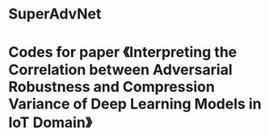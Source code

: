 # SuperAdvNet
# Codes for paper 《Interpreting the Correlation between Adversarial Robustness  and  Compression Variance of Deep Learning Models in IoT Domain》
